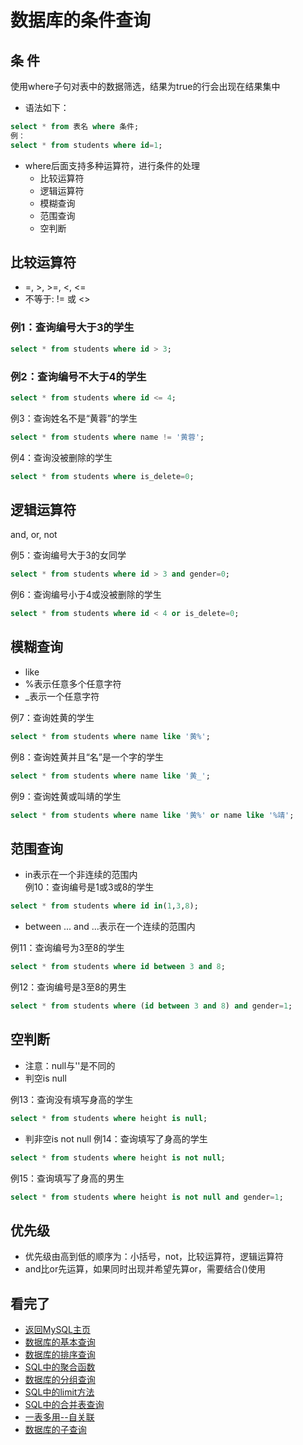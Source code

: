 数据库的条件查询  
=====

## 条 件
使用where子句对表中的数据筛选，结果为true的行会出现在结果集中

- 语法如下： 
```SQL
select * from 表名 where 条件;
例：
select * from students where id=1;
``` 
* where后面支持多种运算符，进行条件的处理  
  * 比较运算符  
  * 逻辑运算符  
  * 模糊查询  
  * 范围查询  
  * 空判断  
  
## 比较运算符  
- =,  >,  >=,  <,  <=  
- 不等于: != 或 <>  

### 例1：查询编号大于3的学生  
```SQL
select * from students where id > 3;  
```
### 例2：查询编号不大于4的学生  
```SQL
select * from students where id <= 4;  
```
例3：查询姓名不是“黄蓉”的学生  
```SQL
select * from students where name != '黄蓉';
```
例4：查询没被删除的学生  
```SQL
select * from students where is_delete=0;
```

## 逻辑运算符  
and,  or,  not

例5：查询编号大于3的女同学  
```SQL
select * from students where id > 3 and gender=0;
```
例6：查询编号小于4或没被删除的学生  
```SQL
select * from students where id < 4 or is_delete=0;
```

## 模糊查询  
- like  
- %表示任意多个任意字符  
- _表示一个任意字符  

例7：查询姓黄的学生  
```SQL
select * from students where name like '黄%';
```
例8：查询姓黄并且“名”是一个字的学生  
```SQL
select * from students where name like '黄_';
```
例9：查询姓黄或叫靖的学生  
```SQL
select * from students where name like '黄%' or name like '%靖';
```

## 范围查询  
- in表示在一个非连续的范围内  
例10：查询编号是1或3或8的学生
```SQL
select * from students where id in(1,3,8);
```  
- between ... and ...表示在一个连续的范围内  

例11：查询编号为3至8的学生  
```SQL
select * from students where id between 3 and 8;
```  

例12：查询编号是3至8的男生  
```SQL
select * from students where (id between 3 and 8) and gender=1;
```  

## 空判断  
- 注意：null与''是不同的
- 判空is null

例13：查询没有填写身高的学生  
```SQL
select * from students where height is null;
```

- 判非空is not null
例14：查询填写了身高的学生
```SQL
select * from students where height is not null;
```
例15：查询填写了身高的男生
```SQL
select * from students where height is not null and gender=1;
```

## 优先级  
- 优先级由高到低的顺序为：小括号，not，比较运算符，逻辑运算符  
- and比or先运算，如果同时出现并希望先算or，需要结合()使用  


## 看完了  
- [返回MySQL主页](https://github.com/KissMyLady/MySQL/blob/master/README.md)
- [数据库的基本查询](https://github.com/KissMyLady/MySQL/blob/master/Note/select_from_databases1.md)  
- [数据库的排序查询](https://github.com/KissMyLady/MySQL/blob/master/Note/select_order_by.md)  
- [SQL中的聚合函数](https://github.com/KissMyLady/MySQL/blob/master/Note/select_faction.md)  
- [数据库的分组查询](https://github.com/KissMyLady/MySQL/blob/master/Note/select_gorup_by.md)  
- [SQL中的limit方法](https://github.com/KissMyLady/MySQL/blob/master/Note/select_limit.md)  
- [SQL中的合并表查询](https://github.com/KissMyLady/MySQL/blob/master/Note/select_join_on.md)  
- [一表多用--自关联](https://github.com/KissMyLady/MySQL/blob/master/Note/select_self_knot.md)  
- [数据库的子查询](https://github.com/KissMyLady/MySQL/blob/master/Note/select_son_find.md)  



















